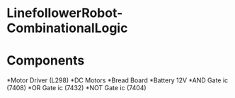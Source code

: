 # LinefollowerRobot-CombinationalLogic
# Components
*Motor Driver (L298)
*DC Motors
*Bread Board
*Battery 12V
*AND Gate ic (7408)
*OR Gate ic (7432)
*NOT Gate ic (7404)
